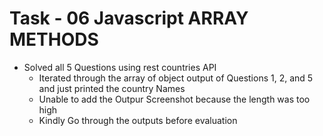 <h1>Task - 06 Javascript ARRAY METHODS</h1>
<ul>
  <li>Solved all 5 Questions using rest countries API
  <ul>
  <li>Iterated through the array of object output of Questions 1, 2, and 5 and just printed the country Names</li>
  <li>Unable to add the Outpur Screenshot because the length was too high</li>
  <li>Kindly Go through the outputs before evaluation</li>
  </ul>
    </li>
</ul>
